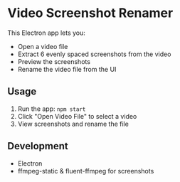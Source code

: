 # Video Screenshot Renamer

This Electron app lets you:
- Open a video file
- Extract 6 evenly spaced screenshots from the video
- Preview the screenshots
- Rename the video file from the UI

## Usage
1. Run the app: `npm start`
2. Click "Open Video File" to select a video
3. View screenshots and rename the file

## Development
- Electron
- ffmpeg-static & fluent-ffmpeg for screenshots
